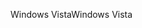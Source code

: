 <span data-ttu-id="adca5-101">Windows Vista</span><span class="sxs-lookup"><span data-stu-id="adca5-101">Windows Vista</span></span>